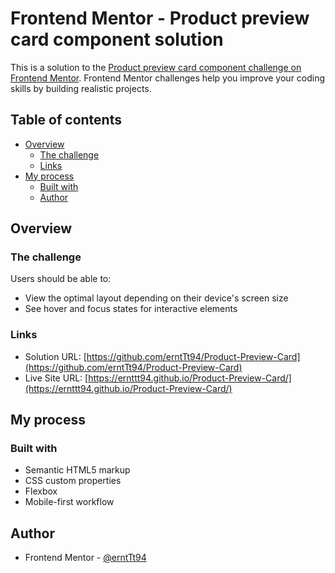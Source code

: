 # Frontend Mentor - Product preview card component solution

This is a solution to the [Product preview card component challenge on Frontend Mentor](https://www.frontendmentor.io/challenges/product-preview-card-component-GO7UmttRfa). Frontend Mentor challenges help you improve your coding skills by building realistic projects. 

## Table of contents

- [Overview](#overview)
  - [The challenge](#the-challenge)
  - [Links](#links)
- [My process](#my-process)
  - [Built with](#built-with)
  - [Author](#author)

## Overview

### The challenge

Users should be able to:

- View the optimal layout depending on their device's screen size
- See hover and focus states for interactive elements

### Links

- Solution URL: [https://github.com/erntTt94/Product-Preview-Card](https://github.com/erntTt94/Product-Preview-Card)
- Live Site URL: [https://ernttt94.github.io/Product-Preview-Card/](https://ernttt94.github.io/Product-Preview-Card/)

## My process

### Built with

- Semantic HTML5 markup
- CSS custom properties
- Flexbox
- Mobile-first workflow

## Author

- Frontend Mentor - [@erntTt94](https://www.frontendmentor.io/profile/erntTt94)


